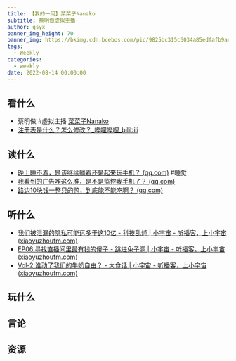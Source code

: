 ```yaml
---
title: 【我的一周】菜菜子Nanako
subtitle: 蔡明做虚拟主播
author: gsyx
banner_img_height: 70
banner_img: https://bkimg.cdn.bcebos.com/pic/9825bc315c6034a85edfafb9aa595e540923dd54d8fb
tags:
  - Weekly
categories:
  - weekly
date: 2022-08-14 00:00:00
---
```


## 看什么

-  蔡明做 #虚拟主播 [菜菜子Nanako](https://baike.baidu.com/item/%E8%8F%9C%E8%8F%9C%E5%AD%90Nanako/54064415)
- [注册表是什么？怎么修改？_哔哩哔哩_bilibili](https://www.bilibili.com/video/BV11Y4y1n7wY)



## 读什么

- [晚上睡不着，是该继续躺着还是起来玩手机？ (qq.com)](https://mp.weixin.qq.com/s/vlmwOQzTfe-lkBdl7wHuZw) #睡觉
- [我看到的广告咋这么准，是不是监控我手机了？ (qq.com)](https://mp.weixin.qq.com/s/UrqplFu_1gibp2r8emi0dA)
- [路边10块钱一整只的鸭，到底能不能吃啊？ (qq.com)](https://mp.weixin.qq.com/s/aOcsWVmkRlwXa5VpbOiKnQ)



## 听什么

- [我们被泄漏的隐私可能远多于这10亿 - 科技乱炖 | 小宇宙 - 听播客，上小宇宙 (xiaoyuzhoufm.com)](https://www.xiaoyuzhoufm.com/episode/62f37d7dbe611d4da43c6c3a)
- [EP06 寻找直播间里最有钱的傻子 - 跳进兔子洞 | 小宇宙 - 听播客，上小宇宙 (xiaoyuzhoufm.com)](https://www.xiaoyuzhoufm.com/episode/62f0e889226f5c1fa0d584d4)
- [Vol-2 谁动了我们的牛奶自由？ - 大食话 | 小宇宙 - 听播客，上小宇宙 (xiaoyuzhoufm.com)](https://www.xiaoyuzhoufm.com/episode/62e73e829f87279faacd87d7)

## 玩什么

## 言论

## 资源

